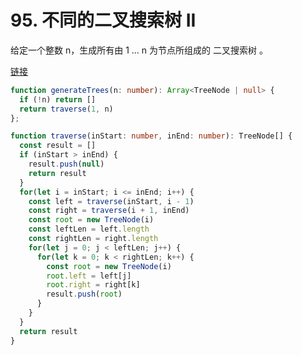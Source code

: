 # 95. 不同的二叉搜索树 II

给定一个整数 n，生成所有由 1 ... n 为节点所组成的 二叉搜索树 。

[链接](https://leetcode-cn.com/problems/unique-binary-search-trees-ii/)

```ts
function generateTrees(n: number): Array<TreeNode | null> {
  if (!n) return []
  return traverse(1, n)
};

function traverse(inStart: number, inEnd: number): TreeNode[] {
  const result = []
  if (inStart > inEnd) {
    result.push(null)
    return result
  }
  for(let i = inStart; i <= inEnd; i++) {
    const left = traverse(inStart, i - 1)
    const right = traverse(i + 1, inEnd)
    const root = new TreeNode(i)
    const leftLen = left.length
    const rightLen = right.length
    for(let j = 0; j < leftLen; j++) {
      for(let k = 0; k < rightLen; k++) {
        const root = new TreeNode(i)
        root.left = left[j]
        root.right = right[k]
        result.push(root)
      }
    }
  }
  return result
}
```
